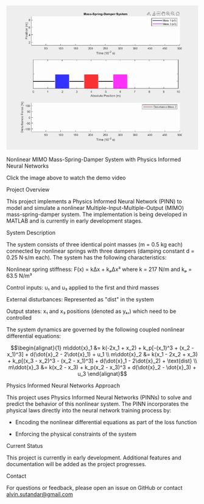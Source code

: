 ![Mass Spring Damper Animation](3c8332237d0380.gif)

Nonlinear MIMO Mass-Spring-Damper System with Physics Informed Neural Networks

Click the image above to watch the demo video

Project Overview

This project implements a Physics Informed Neural Network (PINN) to model and simulate a nonlinear Multiple-Input-Multiple-Output (MIMO) mass-spring-damper system. The implementation is being developed in MATLAB and is currently in early development stages.

System Description

The system consists of three identical point masses (m = 0.5 kg each) connected by nonlinear springs with three dampers (damping constant d = 0.25 N·s/m each). The system has the following characteristics:

Nonlinear spring stiffness: F(x) = kΔx + kₚΔx³ where k = 217 N/m and kₚ = 63.5 N/m³

Control inputs: u₁ and u₃ applied to the first and third masses

External disturbances: Represented as "dist" in the system

Output states: x₁ and x₃ positions (denoted as yₖᵣ) which need to be controlled

The system dynamics are governed by the following coupled nonlinear differential equations:

```math
\begin{alignat}{1}
m\ddot{x}_1 &= k(-2x_1 + x_2) + k_p[-(x_1)^3 + (x_2 - x_1)^3] + d(\dot{x}_2 - 2\dot{x}_1) + u_1 \\
m\ddot{x}_2 &= k(x_1 - 2x_2 + x_3) + k_p[(x_3 - x_2)^3 - (x_2 - x_1)^3] + d(\dot{x}_1 - 2\dot{x}_2) + \text{dist} \\
m\ddot{x}_3 &= k(x_2 - x_3) + k_p(x_2 - x_3)^3 + d(\dot{x}_2 - \dot{x}_3) + u_3
\end{alignat}
```


Physics Informed Neural Networks Approach

This project uses Physics Informed Neural Networks (PINNs) to solve and predict the behavior of this nonlinear system. The PINN incorporates the physical laws directly into the neural network training process by:

- Encoding the nonlinear differential equations as part of the loss function

- Enforcing the physical constraints of the system

Current Status

This project is currently in early development. Additional features and documentation will be added as the project progresses.

Contact

For questions or feedback, please open an issue on GitHub or contact alvin.sutandar@gmail.com
